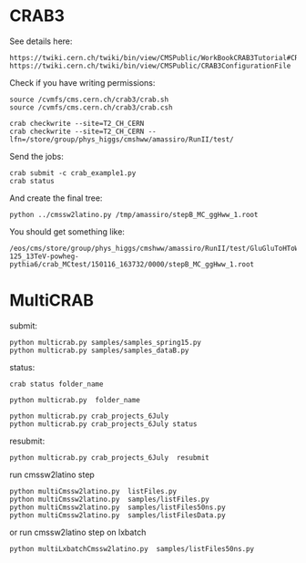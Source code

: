 CRAB3
====

See details here:

    https://twiki.cern.ch/twiki/bin/view/CMSPublic/WorkBookCRAB3Tutorial#CRAB_configuration_parameters
    https://twiki.cern.ch/twiki/bin/view/CMSPublic/CRAB3ConfigurationFile

Check if you have writing permissions:

    source /cvmfs/cms.cern.ch/crab3/crab.sh
    source /cvmfs/cms.cern.ch/crab3/crab.csh
    
    crab checkwrite --site=T2_CH_CERN
    crab checkwrite --site=T2_CH_CERN --lfn=/store/group/phys_higgs/cmshww/amassiro/RunII/test/

Send the jobs:

    crab submit -c crab_example1.py
    crab status
    
And create the final tree:

    python ../cmssw2latino.py /tmp/amassiro/stepB_MC_ggHww_1.root

You should get something like:

    /eos/cms/store/group/phys_higgs/cmshww/amassiro/RunII/test/GluGluToHToWWTo2LAndTau2Nu_M-125_13TeV-powheg-pythia6/crab_MCtest/150116_163732/0000/stepB_MC_ggHww_1.root


MultiCRAB
====


submit:

    python multicrab.py samples/samples_spring15.py
    python multicrab.py samples/samples_dataB.py

    

status:
    
    crab status folder_name

    python multicrab.py  folder_name

    python multicrab.py crab_projects_6July
    python multicrab.py crab_projects_6July status

resubmit:

    python multicrab.py crab_projects_6July  resubmit
    
run cmssw2latino step
    
    python multiCmssw2latino.py  listFiles.py
    python multiCmssw2latino.py  samples/listFiles.py    
    python multiCmssw2latino.py  samples/listFiles50ns.py
    python multiCmssw2latino.py  samples/listFilesData.py

or run cmssw2latino step on lxbatch

    python multiLxbatchCmssw2latino.py  samples/listFiles50ns.py
